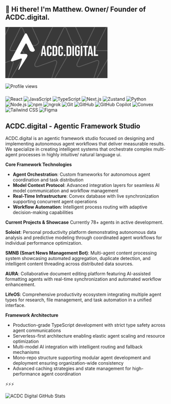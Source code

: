 ## 💾 Hi there! I'm Matthew. Owner/ Founder of ACDC.digital.

<img src="public/ghRepoLogo.png" alt="ACDC Digital Logo" width="320" height="160">

![Profile views](https://komarev.com/ghpvc/?username=acdc-digital&color=blue&style=flat-square&label=Profile+views)

#####

![React](https://img.shields.io/badge/-React-61DAFB?style=for-the-badge&logo=react&logoColor=black)
![JavaScript](https://img.shields.io/badge/-JavaScript-F7DF1E?style=for-the-badge&logo=javascript&logoColor=black)
![TypeScript](https://img.shields.io/badge/-TypeScript-3178C6?style=for-the-badge&logo=typescript&logoColor=white)
![Next.js](https://img.shields.io/badge/-Next.js-000000?style=for-the-badge&logo=next.js&logoColor=white)
![Zustand](https://img.shields.io/badge/-Zustand-2D3748?style=for-the-badge&logo=data:image/svg+xml;base64,PHN2ZyB3aWR0aD0iMjQiIGhlaWdodD0iMjQiIHZpZXdCb3g9IjAgMCAyNCAyNCIgZmlsbD0ibm9uZSIgeG1sbnM9Imh0dHA6Ly93d3cudzMub3JnLzIwMDAvc3ZnIj4KPHBhdGggZD0iTTEyIDJMMTMuMDkgOC4yNkwyMCA5TDEzLjA5IDE1Ljc0TDEyIDIyTDEwLjkxIDE1Ljc0TDQgOUwxMC45MSA4LjI2TDEyIDJaIiBzdHJva2U9IndoaXRlIiBzdHJva2Utd2lkdGg9IjIiIHN0cm9rZS1saW5lY2FwPSJyb3VuZCIgc3Ryb2tlLWxpbmVqb2luPSJyb3VuZCIvPgo8L3N2Zz4K&logoColor=white)
![Python](https://img.shields.io/badge/-Python-3776AB?style=for-the-badge&logo=python&logoColor=white)
![Node.js](https://img.shields.io/badge/-Node.js-339933?style=for-the-badge&logo=node.js&logoColor=white)
![npm](https://img.shields.io/badge/-npm-CB3837?style=for-the-badge&logo=npm&logoColor=white)
![ngrok](https://img.shields.io/badge/-ngrok-14A99B?style=for-the-badge&logo=ngrok&logoColor=white)
![Git](https://img.shields.io/badge/-Git-F05032?style=for-the-badge&logo=git&logoColor=white)
![GitHub](https://img.shields.io/badge/-GitHub-181717?style=for-the-badge&logo=github&logoColor=white)
![GitHub Copilot](https://img.shields.io/badge/-GitHub%20Copilot-000000?style=for-the-badge&logo=github-copilot&logoColor=white)
![Convex](https://img.shields.io/badge/-Convex_DB-EC6F35?style=for-the-badge&logo=data:image/svg+xml;base64,PHN2ZyB3aWR0aD0iMjQiIGhlaWdodD0iMjQiIHZpZXdCb3g9IjAgMCAyNCAyNCIgZmlsbD0ibm9uZSIgeG1sbnM9Imh0dHA6Ly93d3cudzMub3JnLzIwMDAvc3ZnIj4KPHJlY3QgeD0iMyIgeT0iMyIgd2lkdGg9IjE4IiBoZWlnaHQ9IjE4IiByeD0iMiIgZmlsbD0ibm9uZSIgc3Ryb2tlPSJ3aGl0ZSIgc3Ryb2tlLXdpZHRoPSIyIi8+CjxwYXRoIGQ9Im05IDlsMy0zbDMgM20tNiAwaDZ2NkgzbTYtNnY2IiBzdHJva2U9IndoaXRlIiBzdHJva2Utd2lkdGg9IjIiIHN0cm9rZS1saW5lY2FwPSJyb3VuZCIgc3Ryb2tlLWxpbmVqb2luPSJyb3VuZCIvPgo8L3N2Zz4K&logoColor=white)
![Tailwind CSS](https://img.shields.io/badge/-Tailwind%20CSS-38B2AC?style=for-the-badge&logo=tailwind-css&logoColor=white)
![Figma](https://img.shields.io/badge/-Figma-F24E1E?style=for-the-badge&logo=figma&logoColor=white)


##



## ACDC.digital - Agentic Framework Studio

ACDC.digital is an agentic framework studio focused on designing and implementing autonomous agent workflows that deliver measurable results. We specialize in creating intelligent systems that orchestrate complex multi-agent processes in highly intuitive/ natural language ui.

**Core Framework Technologies**

- **Agent Orchestration**: Custom frameworks for autonomous agent coordination and task distribution
- **Model Context Protocol**: Advanced integration layers for seamless AI model communication and workflow management
- **Real-Time Infrastructure**: Convex database with live synchronization supporting concurrent agent operations
- **Workflow Automation**: Intelligent process routing with adaptive decision-making capabilities

**Current Projects & Showcase**
Currently 78+ agents in active development.

**Soloist**: Personal productivity platform demonstrating autonomous data analysis and predictive modeling through coordinated agent workflows for individual performance optimization.

**SMNB (Smart News Management Bot)**: Multi-agent content processing system showcasing automated aggregation, duplicate detection, and intelligent content threading across distributed data sources.

**AURA**: Collaborative document editing platform featuring AI-assisted formatting agents with real-time synchronization and automated workflow enhancement.

**LifeOS**: Comprehensive productivity ecosystem integrating multiple agent types for research, file management, and task automation in a unified interface.

**Framework Architecture**

- Production-grade TypeScript development with strict type safety across agent communications
- Serverless-first architecture enabling elastic agent scaling and resource optimization
- Multi-model AI integration with intelligent routing and fallback mechanisms
- Mono-repo structure supporting modular agent development and deployment ensuring organization-wide consistency
- Advanced caching strategies and state management for high-performance agent coordination

⚡⚡⚡

![ACDC Digital GitHub Stats](https://github-readme-stats.vercel.app/api?username=acdc-digital&show_icons=true&hide_border=true&bg_color=393939&title_color=f5f5f5&icon_color=d4d4d8&text_color=e5e5e5&count_private=true&border_radius=0)
